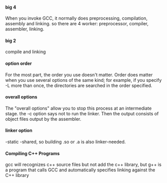 #### big 4
When you invoke GCC, it normally does preprocessing, compilation, assembly and linking. 
so there are 4 worker: preprocessor, compiler, assembler, linking.

#### big 2
compile and linking



#### option order
For the most part, the order you use doesn't matter.  Order does matter when you use several options of the
same kind; for example, if you specify -L more than once, the directories are searched in the order specified. 


#### overall options
The "overall options" allow you to stop this process at an intermediate stage.
the -c option says not to run the linker. Then the output consists of object files output by the assembler.

#### linker option
-static -shared, so building .so or .a is also linker-needed.

#### Compiling C++ Programs
gcc will recognizes c++ source files but not add the c++ library,
but g++ is a program that calls GCC and automatically specifies linking against the C++ library
